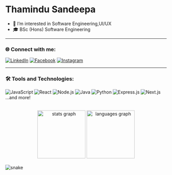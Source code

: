 # Thamindu Sandeepa

- 👀 I’m interested in Software Engineering,UI/UX
- 🎓 BSc (Hons) Software Engineering

---

### 🌐 Connect with me:

[![LinkedIn](https://img.shields.io/badge/LinkedIn-0A66C2?style=for-the-badge&logo=Linkedin&logoColor=white)](https://linkedin.com/in/yourprofile)
[![Facebook](https://img.shields.io/badge/Facebook-1877F2?style=for-the-badge&logo=facebook&logoColor=white)](https://www.facebook.com/thamindu.sandeepa.7)
[![Instagram](https://img.shields.io/badge/Instagram-E4405F?style=for-the-badge&logo=instagram&logoColor=white)](https://www.instagram.com/t_h_a_m_i_n_d_u?igsh=MWo3a3J1anVpbXQ0)

---

### 🛠 Tools and Technologies:

![JavaScript](https://img.shields.io/badge/JavaScript-F7DF1E?style=for-the-badge&logo=javascript&logoColor=black)
![React](https://img.shields.io/badge/React-20232A?style=for-the-badge&logo=react&logoColor=61DAFB)
![Node.js](https://img.shields.io/badge/Node.js-339933?style=for-the-badge&logo=nodedotjs&logoColor=white)
![Java](https://img.shields.io/badge/Java-ED8B00?style=for-the-badge&logo=java&logoColor=white)
![Python](https://img.shields.io/badge/Python-3776AB?style=for-the-badge&logo=python&logoColor=white)
![Express.js](https://img.shields.io/badge/Express.js-000000?style=for-the-badge&logo=express&logoColor=white)
![Next.js](https://img.shields.io/badge/Next.js-000000?style=for-the-badge&logo=nextdotjs&logoColor=white)
...and more!

######

<div align="center">
  <img src="https://github-readme-stats.vercel.app/api?username=maurodesouza&hide_title=false&hide_rank=false&show_icons=true&include_all_commits=true&count_private=true&disable_animations=false&theme=dracula&locale=en&hide_border=false" height="150" alt="stats graph"  />
  <img src="https://github-readme-stats.vercel.app/api/top-langs?username=maurodesouza&locale=en&hide_title=false&layout=compact&card_width=320&langs_count=5&theme=dracula&hide_border=false" height="150" alt="languages graph"  />
</div>

<br clear="both">

<img src="https://raw.githubusercontent.com/maurodesouza/maurodesouza/output/snake.svg](https://github.com/thamindu-weerarathne/thamindu-weerarathne/blob/f30b538327dcbd240e391b1468849193cba02771/snake.yml" alt="snake" />


